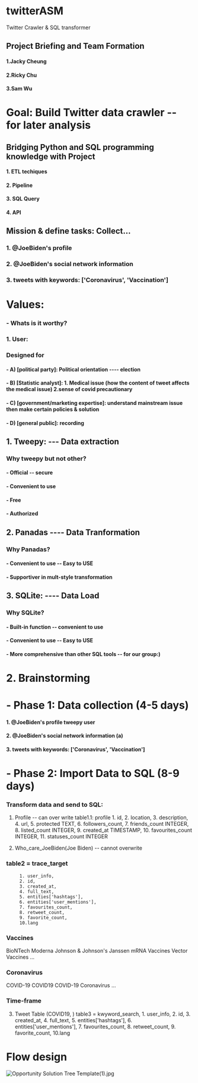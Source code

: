 # twitterASM
Twitter Crawler & SQL transformer 

## Project Briefing and Team Formation
  #### 1.Jacky Cheung
  #### 2.Ricky Chu
  #### 3.Sam Wu



# Goal: Build Twitter data crawler   -- for later analysis

## Bridging Python and SQL programming knowledge with Project
#### 1. ETL techiques
#### 2. Pipeline
#### 3. SQL Query
#### 4. API




## Mission & define tasks:      Collect...

###   1. @JoeBiden's profile 
###   2. @JoeBiden's social network information
###   3. tweets with keywords: ['Coronavirus', 'Vaccination']


# Values:
### - Whats is it worthy?
### 1. User:
### Designed for
#### - A) [political party]: Political orientation  ---- election 
#### - B) [Statistic analyst]:  1. Medical issue (how the content of tweet affects the medical issue) 2.sense of covid precautionary
#### - C) [government/marketing expertise]: understand mainstream issue then make certain policies & solution
#### - D) [general public]: recording 




## 1. Tweepy:       ---     Data extraction
### Why tweepy but not other?
#### - Official -- secure
#### - Convenient to use
#### - Free
#### - Authorized

## 2. Panadas    ----  Data Tranformation
### Why Panadas? 
#### - Convenient to use -- Easy to USE
#### - Supportiver in mult-style transformation


## 3. SQLite:    ----  Data Load
### Why SQLite? 
#### - Built-in function -- convenient to use
#### - Convenient to use -- Easy to USE
#### - More comprehensive than other SQL tools -- for our group:) 


# 2. Brainstorming
# - Phase 1: Data collection  (4-5 days)


####   1. @JoeBiden's profile   tweepy user  

####   2. @JoeBiden's social network information  (a)

####   3. tweets with keywords: ['Coronavirus', 'Vaccination']


# - Phase 2: Import Data to SQL (8-9 days)


### Transform data and send to SQL:
1. Profile -- can over write
table1.1:  profile 
        1. id, 
        2. location, 
        3. description,
        4. url,
        5. protected TEXT, 
        6. followers_count,
        7. friends_count INTEGER,
        8. listed_count INTEGER,
        9. created_at TIMESTAMP,
        10. favourites_count INTEGER,
        11. statuses_count INTEGER
           
2. Who_care_JoeBiden(Joe Biden) -- cannot overwrite
### table2 = trace_target
         1. user_info,
         2. id,
         3. created_at,
         4. full_text,
         5. entities['hashtags'],
         6. entities['user_mentions'],
         7. favourites_count,
         8. retweet_count,
         9. favorite_count,
         10.lang
           

### Vaccines
BioNTech
Moderna
Johnson & Johnson's Janssen
mRNA Vaccines
Vector Vaccines
...

### Coronavirus
COVID-19
COVID19
COVID-19 Coronavirus
...

### Time-frame

3. Tweet Table (COVID19, )
table3 = kwyword_search,
         1. user_info,
         2. id,
         3. created_at,
         4. full_text,
         5. entities['hashtags'],
         6. entities['user_mentions'],
         7. favourites_count,
         8. retweet_count,
         9. favorite_count,
         10.lang
           
           
                 
# Flow design

![Opportunity Solution Tree Template(1).jpg](attachment:73e268bd-4a0e-4690-98fa-a5485ee22852.jpg)
